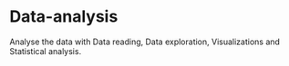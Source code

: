 # Data-analysis
Analyse the data with Data reading, Data exploration, Visualizations and Statistical analysis.
